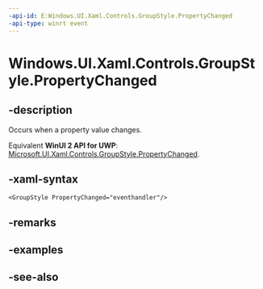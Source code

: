 ```yaml
---
-api-id: E:Windows.UI.Xaml.Controls.GroupStyle.PropertyChanged
-api-type: winrt event
---
```


<!-- Event syntax
public event Windows.UI.Xaml.Data.PropertyChangedEventHandler PropertyChanged
-->

# Windows.UI.Xaml.Controls.GroupStyle.PropertyChanged

## -description
Occurs when a property value changes.

Equivalent **WinUI 2 API for UWP**: [Microsoft.UI.Xaml.Controls.GroupStyle.PropertyChanged](/windows/winui/api/microsoft.ui.xaml.controls.groupstyle.propertychanged).

## -xaml-syntax
```xaml
<GroupStyle PropertyChanged="eventhandler"/>
```


## -remarks

## -examples

## -see-also
